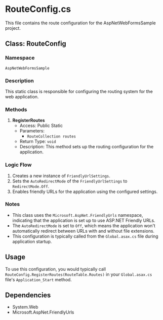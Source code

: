 # RouteConfig.cs

This file contains the route configuration for the AspNetWebFormsSample project.

## Class: RouteConfig

### Namespace
`AspNetWebFormsSample`

### Description
This static class is responsible for configuring the routing system for the web application.

### Methods

1. **RegisterRoutes**
   - Access: Public Static
   - Parameters:
     - `RouteCollection routes`
   - Return Type: `void`
   - Description: This method sets up the routing configuration for the application.

### Logic Flow

1. Creates a new instance of `FriendlyUrlSettings`.
2. Sets the `AutoRedirectMode` of the `FriendlyUrlSettings` to `RedirectMode.Off`.
3. Enables friendly URLs for the application using the configured settings.

### Notes

- This class uses the `Microsoft.AspNet.FriendlyUrls` namespace, indicating that the application is set up to use ASP.NET Friendly URLs.
- The `AutoRedirectMode` is set to `Off`, which means the application won't automatically redirect between URLs with and without file extensions.
- This configuration is typically called from the `Global.asax.cs` file during application startup.

## Usage

To use this configuration, you would typically call `RouteConfig.RegisterRoutes(RouteTable.Routes)` in your `Global.asax.cs` file's `Application_Start` method.

## Dependencies

- System.Web
- Microsoft.AspNet.FriendlyUrls
